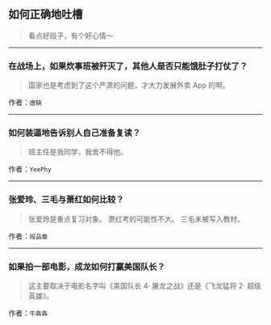 ## 如何正确地吐槽

> 看点好段子，有个好心情～


 
---

### 在战场上，如果炊事班被歼灭了，其他人是否只能饿肚子打仗了？

> 国家也是考虑到了这个严肃的问题，才大力发展外卖 App 的啊。


作者：`唐缺`

---

### 如何装逼地告诉别人自己准备复读？

> 班主任是我同学，我舍不得他。


作者：`YeePhy`

---

### 张爱玲、三毛与萧红如何比较？

> 张爱玲是重点复习对象。
> 萧红考的可能性不大。
> 三毛未被写入教材。


作者：`段品章`

---

### 如果拍一部电影，成龙如何打赢美国队长？

> 这主要取决于电影名字叫《美国队长 4· 屠龙之战》还是《飞龙猛将 2· 超级英雄》。


作者：`牛犇犇`